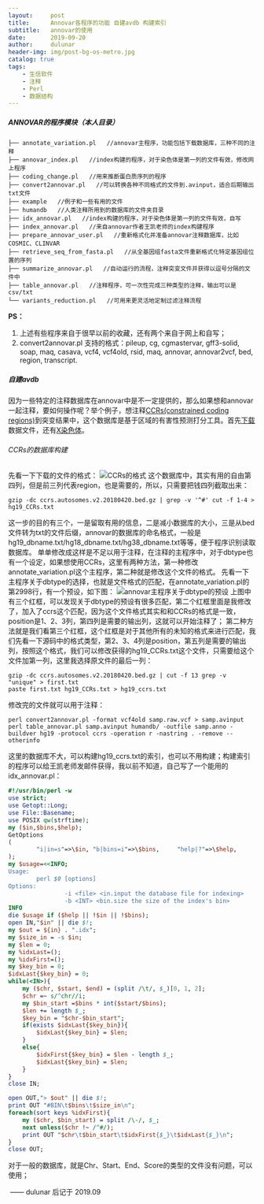 ```yaml
---
layout:     post
title:      Annovar各程序的功能 自建avdb 构建索引
subtitle:   annovar的使用
date:       2019-09-20
author:     dulunar
header-img: img/post-bg-os-metro.jpg
catalog: true
tags:
    - 生信软件
    - 注释
    - Perl
    - 数据结构
---
```


##### ANNOVAR的程序模块（本人目录）
```shell
├── annotate_variation.pl   //annovar主程序，功能包括下载数据库，三种不同的注释
├── annovar_index.pl   //index构建的程序，对于染色体是第一列的文件有效，修改网上程序
├── coding_change.pl   //用来推断蛋白质序列的程序
├── convert2annovar.pl   //可以转换各种不同格式的文件到.avinput，适合后期输出txt文件
├── example   //例子和一些有用的文件
├── humandb   //人类注释所用到的数据库的文件夹目录
├── idx_annovar.pl   //index构建的程序，对于染色体是第一列的文件有效，自写
├── index_annovar.pl   //来自annovar作者王凯老师的index构建程序
├── prepare_annovar_user.pl   //重新格式化并准备annovar注释数据库，比如COSMIC、CLINVAR
├── retrieve_seq_from_fasta.pl   //从全基因组fasta文件重新格式化特定基因组位置的序列
├── summarize_annovar.pl   //自动运行的流程，注释突变文件并获得以逗号分隔的文件中
├── table_annovar.pl   //注释程序，可一次性完成三种类型的注释，输出可以是csv/txt
└── variants_reduction.pl   //可用来更灵活地定制过滤注释流程
```
**PS：**
1. 上述有些程序来自于很早以前的收藏，还有两个来自于网上和自写；
2. convert2annovar.pl 支持的格式：pileup, cg, cgmastervar, gff3-solid, soap, maq, casava, vcf4, vcf4old, rsid, maq, annovar, annovar2vcf, bed, region, transcript.
##### 自建avdb
因为一些特定的注释数据库在annovar中是不一定提供的，那么如果想和annovar一起注释，要如何操作呢？举个例子，想注释[CCRs(constrained coding regions)](https://github.com/quinlan-lab/ccrhtml)到突变结果中，这个数据库是基于区域的有害性预测打分工具。首先[下载](https://s3.us-east-2.amazonaws.com/ccrs/ccrs/ccrs.autosomes.v2.20180420.bed.gz)数据文件，还有[X染色体](https://s3.us-east-2.amazonaws.com/ccrs/ccrs/ccrs.xchrom.v2.20180420.bed.gz)。

###### CCRs的数据库构建
先看一下下载的文件的格式：
![CCRs的格式](https://img-blog.csdnimg.cn/20190920210855474.png)
这个数据库中，其实有用的自由第四列，但是前三列代表region，也是需要的，所以，只需要把钱四列截取出来：
```shell
gzip -dc ccrs.autosomes.v2.20180420.bed.gz | grep -v '^#' cut -f 1-4 > hg19_CCRs.txt
```
这一步的目的有三个，一是留取有用的信息，二是减小数据库的大小，三是从bed文件转为txt的文件后缀，annovar的数据库的命名格式，一般是hg19_dbname.txt/hg18_dbname.txt/hg38_dbname.txt等等，便于程序识别读取数据库。
单单修改成这样是不足以用于注释，在注释的主程序中，对于dbtype也有一个设定，如果想使用CCRs，这里有两种方法，第一种修改annotate_variation.pl这个主程序，第二种就是修改这个文件的格式。
先看一下主程序关于dbtype的选择，也就是文件格式的匹配，在annotate_variation.pl的第2998行，有一个预设，如下图：
![annovar主程序关于dbtype的预设](https://img-blog.csdnimg.cn/20190920213506281.png?x-oss-process=image/watermark,type_ZmFuZ3poZW5naGVpdGk,shadow_10,text_aHR0cHM6Ly9ibG9nLmNzZG4ubmV0L3l1eXVlbmE=,size_16,color_FFFFFF,t_70)
上图中有三个红框，可以发现关于dbtype的预设有很多匹配，第二个红框里面是我修改了，加入了ccrs这个匹配，因为这个文件格式其实和和CCRs的格式是一致，position是1、2、3列，第四列是需要的输出列，这就可以开始注释了；
第二种方法就是我们看第三个红框，这个红框是对于其他所有的未知的格式来进行匹配，我们先看一下源码中的格式类型，第2、3、4列是position，第五列是需要的输出列，按照这个格式，我们可以修改获得的hg19_CCRs.txt这个文件，只需要给这个文件加第一列，这里我选择原文件的最后一列：
```shell
gzip -dc ccrs.autosomes.v2.20180420.bed.gz | cut -f 13 grep -v "unique" > first.txt
paste first.txt hg19_CCRs.txt > hg19_ccrs.txt
```
修改完的文件就可以用于注释：
```shell
perl convert2annovar.pl -format vcf4old samp.raw.vcf > samp.avinput
perl table_annovar.pl samp.avinput humandb/ -outfile samp.anno -buildver hg19 -protocol ccrs -operation r -nastring . -remove --otherinfo
```
这里的数据库不大，可以构建hg19_ccrs.txt的索引，也可以不用构建；构建索引的程序可以给王凯老师发邮件获得，我以前不知道，自己写了一个能用的idx_annovar.pl：
```perl
#!/usr/bin/perl -w
use strict;
use Getopt::Long;
use File::Basename;
use POSIX qw(strftime);
my ($in,$bins,$help);
GetOptions
(
        "i|in=s"=>\$in, "b|bins=i"=>\$bins,     "help|?"=>\$help,
);
my $usage=<<INFO;
Usage:
        perl $0 [options]
Options:
                -i <file> <in.input the database file for indexing>
                -b <INT> <bin.size the size of the index's bin>
INFO
die $usage if ($help || !$in || !$bins);
open IN,"$in" || die $!;
my $out = ${in} . ".idx";
my $size_in = -s $in;
my $len = 0;
my %idxLast=();
my %idxFirst=();
my $key_bin = 0;
$idxLast{$key_bin} = 0;
while(<IN>){
	my ($chr, $start, $end) = (split /\t/, $_)[0, 1, 2];
	$chr =~ s/^chr//i;
	my $bin_start =$bins * int($start/$bins);
	$len += length $_;
	$key_bin = "$chr-$bin_start";
	if(exists $idxLast{$key_bin}){
		$idxLast{$key_bin} = $len;
	}
    else{
		$idxFirst{$key_bin} = $len - length $_;
		$idxLast{$key_bin} = $len;
	}
}
close IN;

open OUT,"> $out" || die $!;
print OUT "#BIN\t$bins\t$size_in\n";
foreach(sort keys %idxFirst){
	my ($chr, $bin_start) = split /\-/, $_;
	next unless($chr !~ /^#/);
	print OUT "$chr\t$bin_start\t$idxFirst{$_}\t$idxLast{$_}\n";
}
close OUT;
```
对于一般的数据库，就是Chr、Start、End、Score的类型的文件没有问题，可以使用；

​								—— dulunar 后记于 2019.09